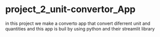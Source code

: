 # project_2_unit-convertor_App
 in this project we make a converto app that convert diferrent unit and quantities and this app is buil by using python and their streamlit library
